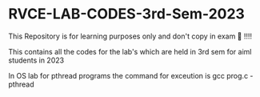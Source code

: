 # RVCE-LAB-CODES-3rd-Sem-2023


This Repository is for learning purposes only and don't copy in exam 🤞 !!!!

This contains all the codes for the lab's which are held in 3rd sem for aiml students in 2023


In OS lab for pthread programs the command for exceution is gcc prog.c -pthread

